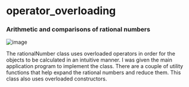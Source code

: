 # operator_overloading
### Arithmetic and comparisons of rational numbers


![image](https://user-images.githubusercontent.com/47867514/82158413-5ab5f780-984d-11ea-90bc-e7d309a4314d.png)

The rationalNumber class uses overloaded operators in order for the objects to be calculated in an intuitive manner. I was given the main application program to implement the class. There are a couple of utility functions that help expand the rational numbers and reduce them. This class also uses overloaded constructors.
